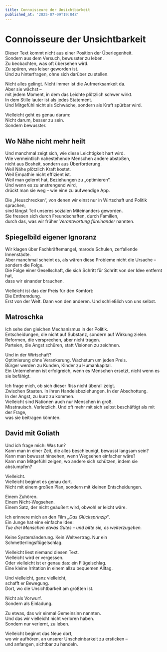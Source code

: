 ```yaml
---
title: Connoisseure der Unsichtbarkeit
published_at: '2025-07-09T19:04Z'
---
```


# Connoisseure der Unsichtbarkeit

Dieser Text kommt nicht aus einer Position der Überlegenheit.  
Sondern aus dem Versuch, bewusster zu leben.  
Zu beobachten, was oft übersehen wird.  
Zu spüren, was leiser geworden ist.  
Und zu hinterfragen, ohne sich darüber zu stellen.

Nicht alles gelingt. Nicht immer ist die Aufmerksamkeit da.  
Aber sie wächst –  
mit jedem Moment, in dem das Leichte plötzlich schwer wirkt.  
In dem Stille lauter ist als jedes Statement.  
Und Mitgefühl nicht als Schwäche, sondern als Kraft spürbar wird.

Vielleicht geht es genau darum:  
Nicht darum, besser zu sein.  
Sondern bewusster.

## Wo Nähe nicht mehr heilt

Und manchmal zeigt sich, wie diese Leichtigkeit hart wird.  
Wie vermeintlich nahestehende Menschen andere abstoßen,  
nicht aus Bosheit, sondern aus Überforderung.  
Weil Nähe plötzlich Kraft kostet.  
Weil Empathie nicht effizient ist.  
Weil man gelernt hat, Beziehungen zu „optimieren“.  
Und wenn es zu anstrengend wird,  
drückt man sie weg – wie eine zu aufwendige App.

Die „Heuschrecken“, von denen wir einst nur in Wirtschaft und Politik sprachen,  
sind längst Teil unseres sozialen Miteinanders geworden.  
Sie fressen sich durch Freundschaften, durch Familien,  
durch das, was wir früher *Verantwortung füreinander* nannten.

## Spiegelbild eigener Ignoranz

Wir klagen über Fachkräftemangel, marode Schulen, zerfallende Innenstädte.  
Aber manchmal scheint es, als wären diese Probleme nicht die Ursache –  
sondern die Folge.  
Die Folge einer Gesellschaft, die sich Schritt für Schritt von der Idee entfernt hat,  
dass wir einander brauchen.

Vielleicht ist das der Preis für den Komfort:  
Die Entfremdung.  
Erst von der Welt. Dann von den anderen. Und schließlich von uns selbst.

## Matroschka

Ich sehe den gleichen Mechanismus in der Politik.  
Entscheidungen, die nicht auf Substanz, sondern auf Wirkung zielen.  
Reformen, die versprechen, aber nicht tragen.  
Parteien, die Angst schüren, statt Visionen zu zeichnen.

Und in der Wirtschaft?  
Optimierung ohne Verankerung. Wachstum um jeden Preis.  
Bürger werden zu Kunden, Kinder zu Humankapital.  
Ein Unternehmen ist erfolgreich, wenn es Menschen ersetzt, nicht wenn es sie befähigt.

Ich frage mich, ob sich dieser Riss nicht überall zeigt.  
Zwischen Staaten. In ihren Handelsbeziehungen. In der Abschottung.  
In der Angst, zu kurz zu kommen.  
Vielleicht sind Nationen auch nur Menschen in groß.  
Misstrauisch. Verletzlich. Und oft mehr mit sich selbst beschäftigt als mit der Frage,  
was sie beitragen könnten.

## David mit Goliath

Und ich frage mich: Was tun?  
Kann man in einer Zeit, die alles beschleunigt, bewusst langsam sein?  
Kann man bewusst hinsehen, wenn Wegsehen einfacher wäre?  
Kann man Mitgefühl zeigen, wo andere sich schützen, indem sie abstumpfen?

Vielleicht.  
Vielleicht beginnt es genau dort.  
Nicht mit einem großen Plan, sondern mit kleinen Entscheidungen.

Einem Zuhören.  
Einem Nicht-Wegsehen.  
Einem Satz, der nicht geäußert wird, obwohl er leicht wäre.

Ich erinnere mich an den Film *„Das Glücksprinzip“*.  
Ein Junge hat eine einfache Idee:  
*Tue drei Menschen etwas Gutes – und bitte sie, es weiterzugeben.*

Keine Systemänderung. Kein Weltvertrag. Nur ein Schmetterlingsflügelschlag.

Vielleicht liest niemand diesen Text.  
Vielleicht wird er vergessen.  
Oder vielleicht ist er genau das: ein Flügelschlag.  
Eine kleine Irritation in einem allzu bequemen Alltag.

Und vielleicht, ganz vielleicht,  
schafft er Bewegung.  
Dort, wo die Unsichtbarkeit am größten ist.

Nicht als Vorwurf.  
Sondern als Einladung.

Zu etwas, das wir einmal Gemeinsinn nannten.  
Und das wir vielleicht nicht verloren haben.  
Sondern nur verlernt, zu leben.

Vielleicht beginnt das Neue dort,  
wo wir aufhören, an unserer Unscheinbarkeit zu ersticken –  
und anfangen, sichtbar zu handeln.

